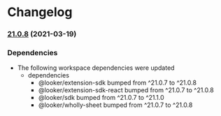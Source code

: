 # Changelog

### [21.0.8](https://www.github.com/looker-open-source/sdk-codegen/compare/hackathon-v21.0.7...hackathon-v21.0.8) (2021-03-19)


### Dependencies

* The following workspace dependencies were updated
  * dependencies
    * @looker/extension-sdk bumped from ^21.0.7 to ^21.0.8
    * @looker/extension-sdk-react bumped from ^21.0.7 to ^21.0.8
    * @looker/sdk bumped from ^21.0.7 to ^21.1.0
    * @looker/wholly-sheet bumped from ^21.0.7 to ^21.0.8
